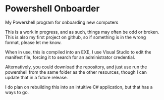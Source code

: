 # Powershell Onboarder
 My Powershell program for onboarding new computers
 
 This is a work in progress, and as such, things may often be odd or broken. This is also my first project on github, so if something is in the wrong format, please let me know.
 
 When in use, this is compiled into an EXE, I use Visual Studio to edit the manifest file, forcing it to search for an administrator credential.

 Alternatively, you could download the repository, and just use run the powershell from the same folder as the other resources, though I can update that in a future release.

I do plan on rebuilding this into an intuitive C# application, but that has a ways to go.
